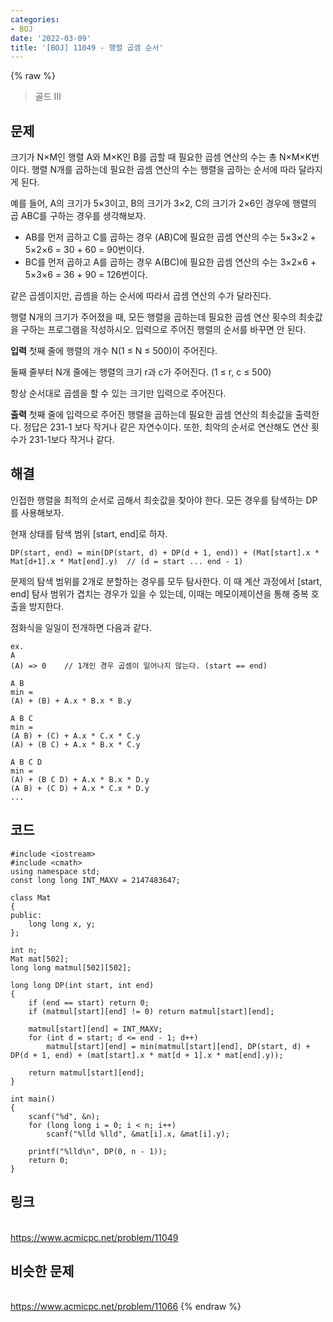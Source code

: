 ```yaml
---
categories:
- BOJ
date: '2022-03-09'
title: '[BOJ] 11049 - 행렬 곱셈 순서'
---
```


{% raw %}
> 골드 III<br>

## 문제
크기가 N×M인 행렬 A와 M×K인 B를 곱할 때 필요한 곱셈 연산의 수는 총 N×M×K번이다. 행렬 N개를 곱하는데 필요한 곱셈 연산의 수는 행렬을 곱하는 순서에 따라 달라지게 된다.

예를 들어, A의 크기가 5×3이고, B의 크기가 3×2, C의 크기가 2×6인 경우에 행렬의 곱 ABC를 구하는 경우를 생각해보자.

-   AB를 먼저 곱하고 C를 곱하는 경우 (AB)C에 필요한 곱셈 연산의 수는 5×3×2 + 5×2×6 = 30 + 60 = 90번이다.
-   BC를 먼저 곱하고 A를 곱하는 경우 A(BC)에 필요한 곱셈 연산의 수는 3×2×6 + 5×3×6 = 36 + 90 = 126번이다.

같은 곱셈이지만, 곱셈을 하는 순서에 따라서 곱셈 연산의 수가 달라진다.

행렬 N개의 크기가 주어졌을 때, 모든 행렬을 곱하는데 필요한 곱셈 연산 횟수의 최솟값을 구하는 프로그램을 작성하시오. 입력으로 주어진 행렬의 순서를 바꾸면 안 된다.

**입력**
첫째 줄에 행렬의 개수 N(1 ≤ N ≤ 500)이 주어진다.

둘째 줄부터 N개 줄에는 행렬의 크기 r과 c가 주어진다. (1 ≤ r, c ≤ 500)

항상 순서대로 곱셈을 할 수 있는 크기만 입력으로 주어진다.

**출력**
첫째 줄에 입력으로 주어진 행렬을 곱하는데 필요한 곱셈 연산의 최솟값을 출력한다. 정답은 231-1 보다 작거나 같은 자연수이다. 또한, 최악의 순서로 연산해도 연산 횟수가 231-1보다 작거나 같다.

##  해결
인접한 행렬을 최적의 순서로 곱해서 최솟값을 찾아야 한다. 모든 경우를 탐색하는 DP를 사용해보자.

현재 상태를 탐색 범위 [start, end]로 하자.
```
DP(start, end) = min(DP(start, d) + DP(d + 1, end)) + (Mat[start].x * Mat[d+1].x * Mat[end].y)  // (d = start ... end - 1)
```
문제의 탐색 범위를 2개로 분할하는 경우를 모두 탐사한다. 이 때 계산 과정에서 [start, end] 탐사 범위가 겹치는 경우가 있을 수 있는데, 이때는 메모이제이션을 통해 중복 호출을 방지한다.

점화식을 일일이 전개하면 다음과 같다.
```
ex.
A
(A) => 0	// 1개인 경우 곱셈이 일어나지 않는다. (start == end)

A B
min = 
(A) + (B) + A.x * B.x * B.y

A B C
min = 
(A B) + (C) + A.x * C.x * C.y
(A) + (B C) + A.x * B.x * C.y

A B C D
min = 
(A) + (B C D) + A.x * B.x * D.y
(A B) + (C D) + A.x * C.x * D.y
...
```

## 코드
```
#include <iostream>
#include <cmath>
using namespace std;
const long long INT_MAXV = 2147483647;

class Mat
{
public:
	long long x, y;
};

int n;
Mat mat[502];
long long matmul[502][502];

long long DP(int start, int end)
{
	if (end == start) return 0;
	if (matmul[start][end] != 0) return matmul[start][end];

	matmul[start][end] = INT_MAXV;
	for (int d = start; d <= end - 1; d++)
		matmul[start][end] = min(matmul[start][end], DP(start, d) + DP(d + 1, end) + (mat[start].x * mat[d + 1].x * mat[end].y));

	return matmul[start][end];
}

int main()
{
	scanf("%d", &n);
	for (long long i = 0; i < n; i++)
		scanf("%lld %lld", &mat[i].x, &mat[i].y);
		
	printf("%lld\n", DP(0, n - 1));
	return 0;
}
```

## 링크
<br>https://www.acmicpc.net/problem/11049


## 비슷한 문제
<br>https://www.acmicpc.net/problem/11066
{% endraw %}